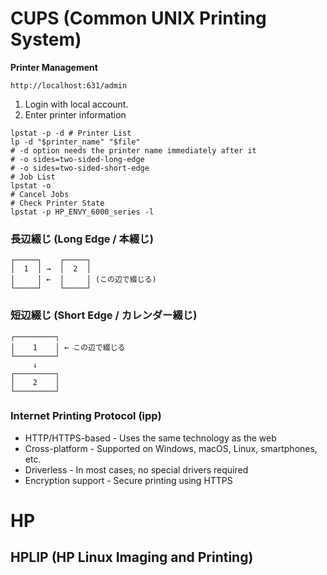 # CUPS (Common UNIX Printing System)

**Printer Management**

`http://localhost:631/admin`
1. Login with local account.
2. Enter printer information


```
lpstat -p -d # Printer List
lp -d "$printer_name" "$file"
# -d option needs the printer name immediately after it 
# -o sides=two-sided-long-edge
# -o sides=two-sided-short-edge
# Job List
lpstat -o
# Cancel Jobs
# Check Printer State
lpstat -p HP_ENVY_6000_series -l
```


### 長辺綴じ (Long Edge / 本綴じ)

```
┌─────┐    ┌─────┐
│  1  │ →  │  2  │
│     │ ←  │     │ (この辺で綴じる)
└─────┘    └─────┘
```

### 短辺綴じ (Short Edge / カレンダー綴じ)
```
┌─────────┐
│    1    │ ← この辺で綴じる
└─────────┘
     ↓
┌─────────┐
│    2    │
└─────────┘
```

### Internet Printing Protocol (ipp)

* HTTP/HTTPS-based - Uses the same technology as the web
* Cross-platform - Supported on Windows, macOS, Linux, smartphones, etc.
* Driverless - In most cases, no special drivers required
* Encryption support - Secure printing using HTTPS

# HP
## HPLIP (HP Linux Imaging and Printing)
